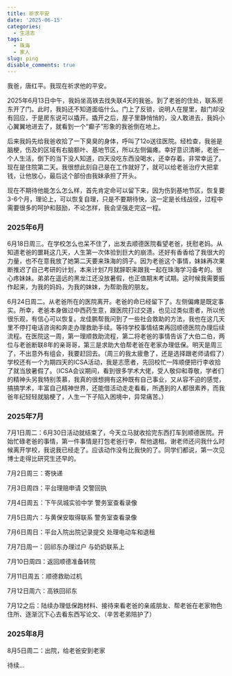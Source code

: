 ```yaml
---
title: 祈求平安
date: '2025-06-15'
categories:
  - 生活志
tags:
  - 珠海
  - 家人
slug: ping
disable_comments: true
---
```


我爸，唐红平。我现在祈求他的平安。

2025年6月13日中午，我妈坐高铁去找失联4天的我爸。到了老爸的住处，联系房东开了门。此时，我妈还不知道面临什么。门上了反锁，说明人在屋里，敲门却没有回应，于是房东说可以撬开。撬开之后，屋子里静悄悄的，没人敢进去，我妈小心翼翼地进去了，就看到一个“癫子”形象的我爸倒在地上。

后来我妈先给我爸收拾了一下臭臭的身体，呼叫了12o送往医院。经检查，我爸是脑梗，伤及的区域有右脑额叶、基地节区，所以左侧偏瘫。幸好意识清晰，老爸一个人生活，倒下的当下没人知道，四天没吃东西没喝水，还幸存着。非常幸运了。现在是住院第二天。我很想此刻自己是在工作就好了，就可以给老爸治疗大把拿钱，让他放心，最后这个部份由我妹承担了开头。

现在不期待他能怎么怎么样，首先肯定命可以留下来，因为伤到基地节区，恢复要3-6个月，理论上，可以恢复自理，只是不要期待快，这一定是长线战役，过程中需要很多的呵护和鼓励，不论怎样，我会坚强走完这一程。

### 2025年6月

6月18日周三。在学校怎么也呆不住了，出发去顺德医院看望老爸，抚慰老妈。从知道老爸的噩耗这几天，人生第一次体验到巨大的崩溃。还好有香香给了我很大的力量，也不在意我放了她第二天要来珠海的鸽子。因为老爸这个事情，妹妹再次果断推迟了自己考研的计划，本来计划7月就辞职来跟我一起在珠海学习备考的。很心疼妹妹。弟弟在遥远的黑龙江还没放暑假，也正值期末考试期。这时候我需要振作起来，为我的妈妈，为我的妹妹，为帮助我的朋友。

6月24日周二。从老爸所在的医院离开。老爸的命已经留下了。左侧偏瘫是既定事实。所幸，老爸本身做过中西药生意，跟医院打过交道，也见过类似患者，所以他很乐观，有信心可以恢复。龙佳鹏帮我问到了一些社会救助的方法，我也在这几天里不停打电话咨询和奔走办理救助手续。等待学校事情结束再回顺德医院办理后续流程。在医院这一周，第一理顺救助流程，第二将老爸的事情告诉了大伯二伯，两位与老爸断联8年的亲哥哥，第三是求助大伯帮老爸在老家办理低保。明天是周三了，不出意外有组会，我要赶回去。（周三的我太疲惫了，还是选择跟老师请假了）学校还有一个为期四天的ICSA活动，我是志愿者，先回校忙一阵顺便把行李收拾了就当放暑假了。（ICSA会议期间，看到很多学术大佬，受人敬仰和尊敬，学者们的精神头另我特别羡慕，我真的很想拥有这种既有自己事业，又从容不迫的感觉，搞搞学术，丰富自己精神世界，还能借活动走走看看，所遇到的人都很素养，而我爸年纪轻轻就脑梗了，人生一下子陷入困境中，异常痛苦。）

### 2025年7月

7月1日周二：6月30日活动就结束了，今天立马就收拾完东西打车到顺德医院。开始忙碌老爸的事情，第一件事情是打包老爸行李，帮他退租。谢老师还问我什么时候离开学校，我说我已经走了。应该动作没有比我快的了。同学们都说，第一次见博士走得比研究生还早的。

7月2日周三：寄快递

7月3日周四：平台理赔申请 交警回执 

7月4日周五：下午凤城实验中学 警务室查看录像

7月5日周六：与黄保安取得联系 警务室查看录像

7月6日周日：平台入院出院记录提交 处理电动车和退租

7月7日周一：回祁东办理过户 与奶奶联系上

7月10日周四：返回顺德准备转院

7月11日周五：顺德救助过机

7月12日周六：高铁回祁东

7月12之后：陆续办理低保跑材料、接待来看老爸的亲戚朋友、帮老爸在老家物色住所、逐渐沉下心去看东西写论文、（辛苦老弟陪护了）

### 2025年8月

8月5日周二：出院，给老爸安到老家

待续...
